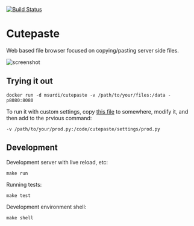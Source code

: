 [![Build Status](https://travis-ci.org/msurdi/cutepaste.svg?branch=master)](https://travis-ci.org/msurdi/cutepaste)

Cutepaste
=========

Web based file browser focused on copying/pasting
server side files.

![screenshot](http://i.imgur.com/OHXw31q.png)


Trying it out
-------------

    docker run -d msurdi/cutepaste -v /path/to/your/files:/data -p8080:8080
 
 
To run it with custom settings, copy [this file](https://github.com/msurdi/cutepaste/blob/master/cutepaste/settings/prod.py) to
somewhere, modify it, and then add to the prvious command:

    -v /path/to/your/prod.py:/code/cutepaste/settings/prod.py
   

Development
-----------
Development server with live reload, etc:

    make run
    
Running tests:

    make test
    
Development environment shell:

    make shell
